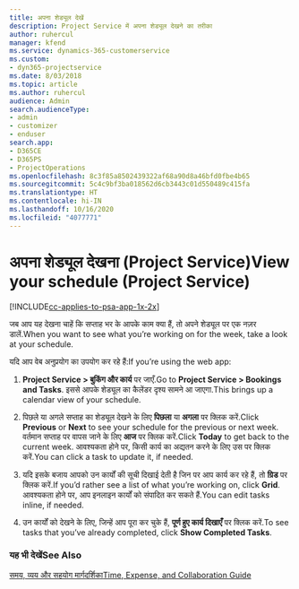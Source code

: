 ```yaml
---
title: अपना शेड्यूल देखें
description: Project Service में अपना शेड्यूल देखने का तरीका
author: ruhercul
manager: kfend
ms.service: dynamics-365-customerservice
ms.custom:
- dyn365-projectservice
ms.date: 8/03/2018
ms.topic: article
ms.author: ruhercul
audience: Admin
search.audienceType:
- admin
- customizer
- enduser
search.app:
- D365CE
- D365PS
- ProjectOperations
ms.openlocfilehash: 8c3f85a8502439322af68a90d8a46bfd0fbe4b65
ms.sourcegitcommit: 5c4c9bf3ba018562d6cb3443c01d550489c415fa
ms.translationtype: HT
ms.contentlocale: hi-IN
ms.lasthandoff: 10/16/2020
ms.locfileid: "4077771"
---
```

# <a name="view-your-schedule-project-service"></a><span data-ttu-id="51587-103">अपना शेड्यूल देखना (Project Service)</span><span class="sxs-lookup"><span data-stu-id="51587-103">View your schedule (Project Service)</span></span>

[!INCLUDE[cc-applies-to-psa-app-1x-2x](../includes/cc-applies-to-psa-app-1x-2x.md)]

<span data-ttu-id="51587-104">जब आप यह देखना चाहें कि सप्ताह भर के आपके काम क्या हैं, तो अपने शेड्यूल पर एक नज़र डालें.</span><span class="sxs-lookup"><span data-stu-id="51587-104">When you want to see what you’re working on for the week, take a look at your schedule.</span></span>  
  
 <span data-ttu-id="51587-105">यदि आप वेब अनुप्रयोग का उपयोग कर रहे हैं:</span><span class="sxs-lookup"><span data-stu-id="51587-105">If you’re using the web app:</span></span>  
  
1.  <span data-ttu-id="51587-106">**Project Service > बुकिंग और कार्य** पर जाएँ.</span><span class="sxs-lookup"><span data-stu-id="51587-106">Go to **Project Service > Bookings and Tasks**.</span></span> <span data-ttu-id="51587-107">इससे आपके शेड्यूल का कैलेंडर दृश्य सामने आ जाएगा.</span><span class="sxs-lookup"><span data-stu-id="51587-107">This brings up a calendar view of your schedule.</span></span>  
  
2.  <span data-ttu-id="51587-108">पिछले या अगले सप्ताह का शेड्यूल देखने के लिए **पिछला** या **अगला** पर क्लिक करें.</span><span class="sxs-lookup"><span data-stu-id="51587-108">Click **Previous** or **Next** to see your schedule for the previous or next week.</span></span> <span data-ttu-id="51587-109">वर्तमान सप्ताह पर वापस जाने के लिए **आज** पर क्लिक करें.</span><span class="sxs-lookup"><span data-stu-id="51587-109">Click **Today** to get back to the current week.</span></span> <span data-ttu-id="51587-110">आवश्यकता होने पर, किसी कार्य का अद्यतन करने के लिए उस पर क्लिक करें.</span><span class="sxs-lookup"><span data-stu-id="51587-110">You can click a task to update it, if needed.</span></span>  
  
3.  <span data-ttu-id="51587-111">यदि इसके बजाय आपको उन कार्यों की सूची दिखाई देती है जिन पर आप कार्य कर रहे हैं, तो **ग्रिड** पर क्लिक करें.</span><span class="sxs-lookup"><span data-stu-id="51587-111">If you’d rather see a list of what you’re working on, click **Grid**.</span></span> <span data-ttu-id="51587-112">आवश्यकता होने पर, आप इनलाइन कार्यों को संपादित कर सकते हैं.</span><span class="sxs-lookup"><span data-stu-id="51587-112">You can edit tasks inline, if needed.</span></span>  
  
4.  <span data-ttu-id="51587-113">उन कार्यों को देखने के लिए, जिन्हें आप पूरा कर चुके हैं, **पूर्ण हुए कार्य दिखाएँ** पर क्लिक करें.</span><span class="sxs-lookup"><span data-stu-id="51587-113">To see tasks that you’ve already completed, click **Show Completed Tasks**.</span></span>  
  
### <a name="see-also"></a><span data-ttu-id="51587-114">यह भी देखें</span><span class="sxs-lookup"><span data-stu-id="51587-114">See Also</span></span>  
 [<span data-ttu-id="51587-115">समय, व्यय और सहयोग मार्गदर्शिका</span><span class="sxs-lookup"><span data-stu-id="51587-115">Time, Expense, and Collaboration Guide</span></span>](../psa/time-expense-collaboration-guide.md)
